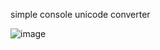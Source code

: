 simple console unicode converter

![image](https://github.com/AlexeyPla/UnicodeConverter/assets/47110357/6c7c27f7-3aaf-4415-b9e3-d7a050096fa8)
